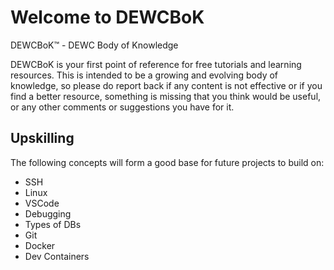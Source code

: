 # Welcome to DEWCBoK

DEWCBoK&trade; - DEWC Body of Knowledge

DEWCBoK is your first point of reference for free tutorials and learning resources. This is intended to be a growing and evolving body of knowledge, so please do report back if any content is not effective or if you find a better resource, something is missing that you think would be useful, or any other comments or suggestions you have for it. 

## Upskilling
The following concepts will form a good base for future projects to build on:
- SSH
- Linux
- VSCode
- Debugging
- Types of DBs
- Git
- Docker
- Dev Containers
